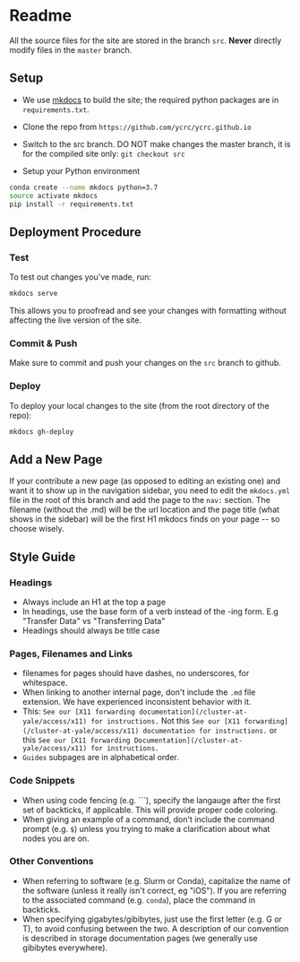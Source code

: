 # Readme

All the source files for the site are stored in the branch `src`. **Never** directly modify files in the `master` branch. 


## Setup

* We use [mkdocs](https://www.mkdocs.org/) to build the site; the required python packages are in `requirements.txt`.
* Clone the repo from `https://github.com/ycrc/ycrc.github.io`
* Switch to the src branch. DO NOT make changes the master branch, it is for the compiled site only: `git checkout src`

* Setup your Python environment

``` bash
conda create --name mkdocs python=3.7
source activate mkdocs
pip install -r requirements.txt
```

## Deployment Procedure

### Test

To test out changes you've made, run:

``` bash
mkdocs serve
```

This allows you to proofread and see your changes with formatting without affecting the live version of the site.

### Commit & Push

Make sure to commit and push your changes on the `src` branch to github.

### Deploy

To deploy your local changes to the site (from the root directory of the repo):

``` bash
mkdocs gh-deploy
```

## Add a New Page

If your contribute a new page (as opposed to editing an existing one) and want it to show up in the navigation sidebar, you need to edit the `mkdocs.yml` file in the root of this branch and add the page to the `nav:` section. The filename (without the .md) will be the url location and the page title (what shows in the sidebar) will be the first H1 mkdocs finds on your page -- so choose wisely.

## Style Guide

### Headings

* Always include an H1 at the top a page
* In headings, use the base form of a verb instead of the -ing form. E.g "Transfer Data" vs "Transferring Data"
* Headings should always be title case

### Pages, Filenames and Links

* filenames for pages should have dashes, no underscores, for whitespace.
* When linking to another internal page, don't include the `.md` file extension. We have experienced inconsistent behavior with it.
* This: `See our [X11 forwarding documentation](/cluster-at-yale/access/x11) for instructions.` Not this `See our [X11 forwarding](/cluster-at-yale/access/x11) documentation for instructions.` or this `See our [X11 forwarding Documentation](/cluster-at-yale/access/x11) for instructions.`
* `Guides` subpages are in alphabetical order.

### Code Snippets

* When using code fencing (e.g. ```), specify the langauge after the first set of backticks, if applicable.  This will provide proper code coloring.
* When giving an example of a command, don't include the command prompt (e.g. `$`) unless you trying to make a clarification about what nodes you are on.

### Other Conventions

* When referring to software (e.g. Slurm or Conda), capitalize the name of the software (unless it really isn't correct, eg "iOS"). If you are referring to the associated command (e.g. `conda`), place the command in backticks.
* When specifying gigabytes/gibibytes, just use the first letter (e.g. G or T), to avoid confusing between the two. A description of our convention is described in storage documentation pages (we generally use gibibytes everywhere).
